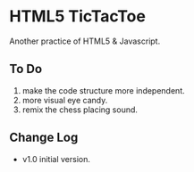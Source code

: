 # HTML5 TicTacToe
Another practice of HTML5 & Javascript.

## To Do
1. make the code structure more independent.
2. more visual eye candy.
3. remix the chess placing sound.

## Change Log
* v1.0 initial version.

